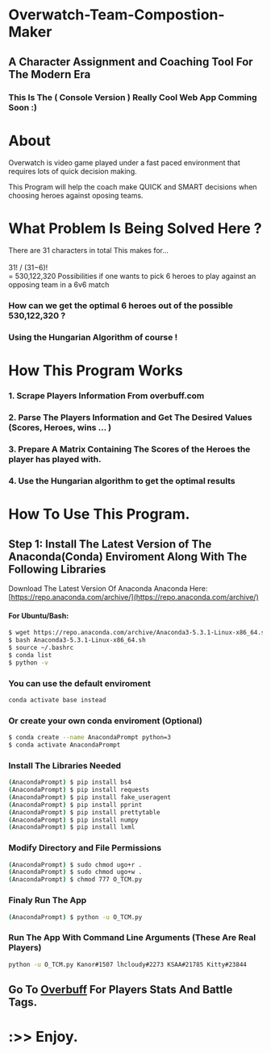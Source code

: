 # Overwatch-Team-Compostion-Maker 
## A Character Assignment and Coaching Tool For The Modern Era

### This Is The ( Console Version ) Really Cool Web App Comming Soon :)

# About 
Overwatch is video game played under a fast paced environment that requires lots of quick decision making.

This Program will help the coach make QUICK and SMART decisions when choosing heroes against oposing teams.

# What Problem Is Being Solved Here ?

There are 31 characters in total
This makes for...     
<br> 31! / (31−6)!  <br>
      = 530,122,320 Possibilities if one wants to pick 6 heroes to play against an opposing team in a 6v6 match
      
### How can we get the optimal 6 heroes out of the possible 530,122,320 ?
### Using the Hungarian Algorithm of course !


# How This Program Works

### 1. Scrape Players Information From overbuff.com
### 2. Parse The Players Information and Get The Desired Values (Scores, Heroes, wins ... )
### 3. Prepare A Matrix Containing The Scores of the Heroes the player has played with.
### 4. Use the Hungarian algorithm to get the optimal results 


# How To Use This Program.


## Step 1: Install The Latest Version of The Anaconda(Conda) Enviroment Along With The Following Libraries
Download The Latest Version Of Anaconda Anaconda Here: [https://repo.anaconda.com/archive/](https://repo.anaconda.com/archive/) 
 
#### For Ubuntu/Bash:

```bash
$ wget https://repo.anaconda.com/archive/Anaconda3-5.3.1-Linux-x86_64.sh
$ bash Anaconda3-5.3.1-Linux-x86_64.sh
$ source ~/.bashrc
$ conda list
$ python -v
```
### You can use the default enviroment 
```bash
conda activate base instead
```

### Or create your own conda enviroment (Optional) 
```bash
$ conda create --name AnacondaPrompt python=3
$ conda activate AnacondaPrompt
```

### Install The Libraries Needed

```bash
(AnacondaPrompt) $ pip install bs4
(AnacondaPrompt) $ pip install requests
(AnacondaPrompt) $ pip install fake_useragent
(AnacondaPrompt) $ pip install pprint
(AnacondaPrompt) $ pip install prettytable
(AnacondaPrompt) $ pip install numpy
(AnacondaPrompt) $ pip install lxml
```
### Modify Directory and File Permissions
```bash
(AnacondaPrompt) $ sudo chmod ugo+r .
(AnacondaPrompt) $ sudo chmod ugo+w .
(AnacondaPrompt) $ chmod 777 O_TCM.py
```
### Finaly Run The App 

```bash
(AnacondaPrompt) $ python -u O_TCM.py
```
### Run The App With Command Line Arguments (These Are Real Players)
```bash
python -u O_TCM.py Kanor#1507 lhcloudy#2273 KSAA#21785 Kitty#23844
```
## Go To [Overbuff](https://www.overbuff.com/players/pc/) For Players Stats And Battle Tags.

# :>> Enjoy.
